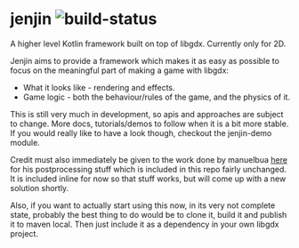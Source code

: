 # jenjin ![build-status](https://travis-ci.org/laurencegw/jenjin.svg?branch=master)

A higher level Kotlin framework built on top of libgdx. Currently only for 2D.


Jenjin aims to provide a framework which makes it as easy as possible to focus on the meaningful part of making a game with libgdx:

   * What it looks like  - rendering and effects.
   * Game logic - both the behaviour/rules of the game, and the physics of it.
   
This is still very much in development, so apis and approaches are subject to change. More docs, tutorials/demos to follow when it is a bit more stable. If you would really like to have a look though, checkout the jenjin-demo module.

Credit must also immediately be given to the work done by manuelbua [here](https://github.com/manuelbua/libgdx-contribs) for his postprocessing stuff which is included in this repo fairly unchanged. It is included inline for now so that stuff works, but will come up with a new solution shortly.

Also, if you want to actually start using this now, in its very not complete state, probably the best thing to do would be to clone it, build it and publish it to maven local. Then just include it as a dependency in your own libgdx project.



